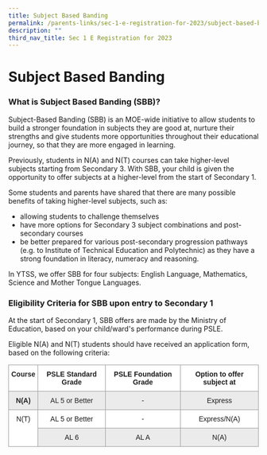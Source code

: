 ```yaml
---
title: Subject Based Banding
permalink: /parents-links/sec-1-e-registration-for-2023/subject-based-banding/
description: ""
third_nav_title: Sec 1 E Registration for 2023
---
```

# **Subject Based Banding**

### What is Subject Based Banding (SBB)?

Subject-Based Banding (SBB) is an MOE-wide initiative to allow students to build a stronger foundation in subjects they are good at, nurture their strengths and give students more opportunities throughout their educational journey, so that they are more engaged in learning.  
  
Previously, students in N(A) and N(T) courses can take higher-level subjects starting from Secondary 3. With SBB, your child is given the opportunity to offer subjects at a higher-level from the start of Secondary 1.  
  
Some students and parents have shared that there are many possible benefits of taking higher-level subjects, such as:  
  

*   allowing students to challenge themselves
*   have more options for Secondary 3 subject combinations and post-secondary courses
*   be better prepared for various post-secondary progression pathways (e.g. to Institute of Technical Education and Polytechnic) as they have a strong foundation in literacy, numeracy and reasoning.

  
In YTSS, we offer SBB for four subjects: English Language, Mathematics, Science and Mother Tongue Languages.

### Eligibility Criteria for SBB upon entry to Secondary 1

At the start of Secondary 1, SBB offers are made by the Ministry of Education, based on your child/ward's performance during PSLE. 

  

Eligible N(A) and N(T) students should have received an application form, based on the following criteria:


<table style="border-collapse:collapse;border-spacing:0" class="tg"><thead><tr><th style="background-color:#FFF;border-color:#9b9b9b;border-style:solid;border-width:1px;color:#222;font-family:Arial, sans-serif;font-size:14px;font-weight:bold;overflow:hidden;padding:10px 5px;text-align:center;vertical-align:top;word-break:normal">Course</th><th style="background-color:#FFF;border-color:#9b9b9b;border-style:solid;border-width:1px;color:#222;font-family:Arial, sans-serif;font-size:14px;font-weight:bold;overflow:hidden;padding:10px 5px;text-align:center;vertical-align:top;word-break:normal">PSLE Standard Grade</th><th style="background-color:#FFF;border-color:#9b9b9b;border-style:solid;border-width:1px;font-family:Arial, sans-serif;font-size:14px;font-weight:bold;overflow:hidden;padding:10px 5px;text-align:center;vertical-align:top;word-break:normal">PSLE Foundation Grade</th><th style="background-color:#FFF;border-color:#9b9b9b;border-style:solid;border-width:1px;font-family:Arial, sans-serif;font-size:14px;font-weight:bold;overflow:hidden;padding:10px 5px;text-align:center;vertical-align:top;word-break:normal">Option to offer subject at</th></tr></thead><tbody><tr><td style="background-color:#EBEBEB;border-color:#9b9b9b;border-style:solid;border-width:1px;color:#222;font-family:Arial, sans-serif;font-size:14px;font-weight:bold;overflow:hidden;padding:10px 5px;text-align:center;vertical-align:top;word-break:normal">N(A)</td><td style="background-color:#EBEBEB;border-color:#9b9b9b;border-style:solid;border-width:1px;color:#222;font-family:Arial, sans-serif;font-size:14px;overflow:hidden;padding:10px 5px;text-align:center;vertical-align:top;word-break:normal">AL 5 or Better</td><td style="background-color:#EBEBEB;border-color:#9b9b9b;border-style:solid;border-width:1px;font-family:Arial, sans-serif;font-size:14px;overflow:hidden;padding:10px 5px;text-align:center;vertical-align:top;word-break:normal">-</td><td style="background-color:#EBEBEB;border-color:#9b9b9b;border-style:solid;border-width:1px;font-family:Arial, sans-serif;font-size:14px;overflow:hidden;padding:10px 5px;text-align:center;vertical-align:top;word-break:normal">Express</td></tr><tr><td style="background-color:#FFF;border-color:#9b9b9b;border-style:solid;border-width:1px;font-family:Arial, sans-serif;font-size:14px;overflow:hidden;padding:10px 5px;text-align:center;vertical-align:top;word-break:normal" rowspan="2">N(T)</td><td style="background-color:#FFF;border-color:#9b9b9b;border-style:solid;border-width:1px;font-family:Arial, sans-serif;font-size:14px;overflow:hidden;padding:10px 5px;text-align:center;vertical-align:top;word-break:normal">AL 5 or Better</td><td style="background-color:#FFF;border-color:#9b9b9b;border-style:solid;border-width:1px;font-family:Arial, sans-serif;font-size:14px;overflow:hidden;padding:10px 5px;text-align:center;vertical-align:top;word-break:normal">-</td><td style="background-color:#FFF;border-color:#9b9b9b;border-style:solid;border-width:1px;font-family:Arial, sans-serif;font-size:14px;overflow:hidden;padding:10px 5px;text-align:center;vertical-align:top;word-break:normal">Express/N(A)</td></tr><tr><td style="background-color:#EBEBEB;border-color:#9b9b9b;border-style:solid;border-width:1px;font-family:Arial, sans-serif;font-size:14px;overflow:hidden;padding:10px 5px;text-align:center;vertical-align:top;word-break:normal">AL 6 </td><td style="background-color:#EBEBEB;border-color:#9b9b9b;border-style:solid;border-width:1px;font-family:Arial, sans-serif;font-size:14px;overflow:hidden;padding:10px 5px;text-align:center;vertical-align:top;word-break:normal">AL A</td><td style="background-color:#EBEBEB;border-color:#9b9b9b;border-style:solid;border-width:1px;font-family:Arial, sans-serif;font-size:14px;overflow:hidden;padding:10px 5px;text-align:center;vertical-align:top;word-break:normal">N(A)</td></tr></tbody></table>

